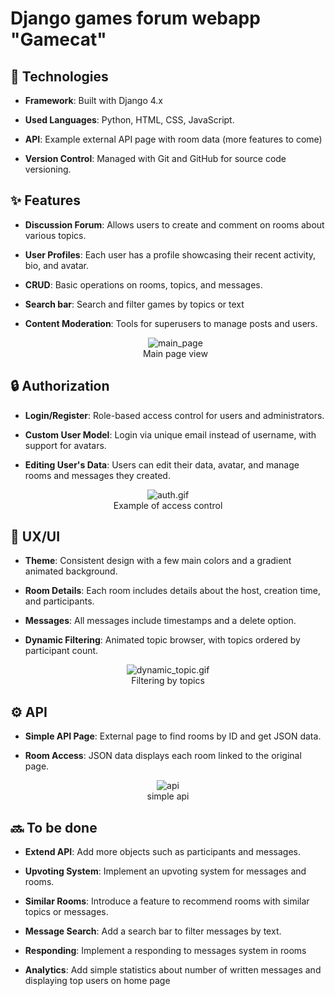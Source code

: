 # Django games forum webapp "Gamecat"


## 🚀 Technologies

- **Framework**: Built with Django 4.x
  
- **Used Languages**: Python, HTML, CSS, JavaScript.
  
- **API**: Example external API page with room data (more features to come)
  
- **Version Control**: Managed with Git and GitHub for source code versioning.

## ✨ Features

- **Discussion Forum**: Allows users to create and comment on rooms about various topics.
  
- **User Profiles**: Each user has a profile showcasing their recent activity, bio, and avatar.
  
- **CRUD**: Basic operations on rooms, topics, and messages.
  
- **Search bar**: Search and filter games by topics or text
  
- **Content Moderation**: Tools for superusers to manage posts and users.

  <p align="center">
    <img src="github_files/main_page.gif" alt="main_page" />
    <br />
    <span>Main page view</span>
  </p>

## 🔒 Authorization

- **Login/Register**: Role-based access control for users and administrators.
  
- **Custom User Model**: Login via unique email instead of username, with support for avatars.
  
- **Editing User's Data**: Users can edit their data, avatar, and manage rooms and messages they created.

<p align="center">
    <img src="github_files/auth.gif" alt="auth.gif" />
    <br />
    <span>Example of access control</span>
</p>


## 🎨 UX/UI

- **Theme**: Consistent design with a few main colors and a gradient animated background.
  
- **Room Details**: Each room includes details about the host, creation time, and participants.
  
- **Messages**: All messages include timestamps and a delete option.
  
- **Dynamic Filtering**: Animated topic browser, with topics ordered by participant count.

<p align="center">
    <img src="github_files/dynamic_topic.gif" alt="dynamic_topic.gif" />
    <br />
    <span>Filtering by topics</span>
</p>


## ⚙️ API

- **Simple API Page**: External page to find rooms by ID and get JSON data.
  
- **Room Access**: JSON data displays each room linked to the original page.


<p align="center">
    <img src="github_files/api.gif" alt="api" />
    <br />
    <span>simple api</span>
</p>

## 🔜 To be done

- **Extend API**: Add more objects such as participants and messages.
  
- **Upvoting System**: Implement an upvoting system for messages and rooms.
  
- **Similar Rooms**: Introduce a feature to recommend rooms with similar topics or messages.
  
- **Message Search**: Add a search bar to filter messages by text.

- **Responding**: Implement a responding to messages system in rooms

- **Analytics**: Add simple statistics about number of written messages and displaying top users on home page
